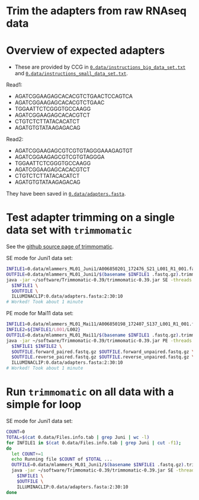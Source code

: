 Trim the adapters from raw RNAseq data
======================================

# Overview of expected adapters

- These are provided by CCG in [`0.data/instructions_big_data_set.txt`](0.data/instructions_big_data_set.txt) and [`0.data/instructions_small_data_set.txt`](0.data/instructions_small_data_set.txt).

Read1:
- AGATCGGAAGAGCACACGTCTGAACTCCAGTCA
- AGATCGGAAGAGCACACGTCTGAAC
- TGGAATTCTCGGGTGCCAAGG
- AGATCGGAAGAGCACACGTCT
- CTGTCTCTTATACACATCT
- AGATGTGTATAAGAGACAG

Read2:
- AGATCGGAAGAGCGTCGTGTAGGGAAAGAGTGT
- AGATCGGAAGAGCGTCGTGTAGGGA
- TGGAATTCTCGGGTGCCAAGG
- AGATCGGAAGAGCACACGTCT
- CTGTCTCTTATACACATCT
- AGATGTGTATAAGAGACAG

They have been saved in [`0.data/adapters.fasta`](0.data/adapters.fasta).

# Test adapter trimming on a single data set with `trimmomatic`

See the [github source page of trimmomatic](https://github.com/usadellab/Trimmomatic/).

SE mode for Juni1 data set:
```bash
INFILE1=0.data/mlammers_ML01_Juni1/A006850201_172476_S21_L001_R1_001.fastq.gz
OUTFILE=0.data/mlammers_ML01_Juni1/$(basename $INFILE1 .fastq.gz).trimmed.fastq.gz
java -jar ~/software/Trimmomatic-0.39/trimmomatic-0.39.jar SE -threads 16 -phred33 \
  $INFILE1 \
  $OUTFILE \
  ILLUMINACLIP:0.data/adapters.fasta:2:30:10
# Worked! Took about 1 minute
```

PE mode for Mai11 data set:
```bash
INFILE1=0.data/mlammers_ML01_Mai11/A006850198_172407_S137_L001_R1_001.fastq.gz
INFILE2=${INFILE1/L001/L002}
OUTFILE=0.data/mlammers_ML01_Mai11/$(basename $INFILE1 .fastq.gz).trimmed
java -jar ~/software/Trimmomatic-0.39/trimmomatic-0.39.jar PE -threads 16 -phred33 \
  $INFILE1 $INFILE2 \
  $OUTFILE.forward_paired.fastq.gz $OUTFILE.forward_unpaired.fastq.gz \
  $OUTFILE.reverse_paired.fastq.gz $OUTFILE.reverse_unpaired.fastq.gz \
  ILLUMINACLIP:0.data/adapters.fasta:2:30:10
# Worked! Took about 1 minute
```

# Run `trimmomatic` on all data with a simple for loop

SE mode for Juni1 data set:
```bash
COUNT=0
TOTAL=$(cat 0.data/Files.info.tab | grep Juni | wc -l)
for INFILE1 in $(cat 0.data/Files.info.tab | grep Juni | cut -f1);
do
  let COUNT+=1
  echo Running file $COUNT of $TOTAL ...
  OUTFILE=0.data/mlammers_ML01_Juni1/$(basename $INFILE1 .fastq.gz).trimmed.fastq.gz
  java -jar ~/software/Trimmomatic-0.39/trimmomatic-0.39.jar SE -threads 16 -phred33 \
    $INFILE1 \
    $OUTFILE \
    ILLUMINACLIP:0.data/adapters.fasta:2:30:10
done
```
